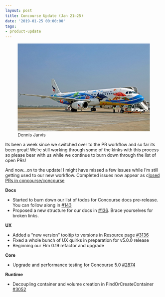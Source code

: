 ```yaml
---
layout: post
title: Concourse Update (Jan 21–25)
date: '2019-01-25 00:00:00'
tags:
- product-update
---
```


<figure class="kg-card kg-image-card kg-card-hascaption"><img src="assets/images/downloaded_images/Concourse-Update--Jan-21-25-/1-t_CkNyt-IVxZrxMiARCJLQ.jpeg" class="kg-image" alt loading="lazy"><figcaption>Dennis Jarvis</figcaption></figure>

Its been a week since we switched over to the PR workflow and so far its been great! We’re still working through some of the kinks with this process so please bear with us while we continue to burn down through the list of open PRs!

And now…on to the update! I might have missed a few issues while I’m still getting used to our new workflow. Completed issues now appear as c[losed PRs in concourse/concourse](https://github.com/concourse/concourse/pulls?q=is%3Apr+is%3Aclosed)

**Docs**

- Started to burn down our list of todos for Concourse docs pre-release. You can follow along in [#143](https://github.com/concourse/docs/issues/143)
- Proposed a new structure for our docs in [#136](https://github.com/concourse/docs/issues/136). Brace yourselves for broken links.

**UX**

- Added a “new version” tooltip to versions in Resource page [#3136](https://github.com/concourse/concourse/pull/3136)
- Fixed a whole bunch of UX quirks in preparation for v5.0.0 release
- Beginning our Elm 0.19 refactor and upgrade

**Core**

- Upgrade and performance testing for Concourse 5.0 [#2874](https://github.com/concourse/concourse/issues/2874)

**Runtime**

- Decoupling container and volume creation in FindOrCreateContainer [#3052](https://github.com/concourse/concourse/issues/3052)
